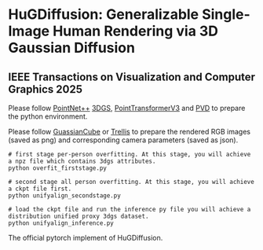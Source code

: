 # HuGDiffusion: Generalizable Single-Image Human Rendering via 3D Gaussian Diffusion  
## IEEE Transactions on Visualization and Computer Graphics 2025

Please follow [PointNet++](https://github.com/erikwijmans/Pointnet2_PyTorch) [3DGS](https://github.com/graphdeco-inria/gaussian-splatting), [PointTransformerV3](https://github.com/Pointcept/Pointcept) and [PVD](https://github.com/alexzhou907/PVD) to prepare the python environment.

Please follow [GuassianCube](https://gaussiancube.github.io/) or [Trellis](https://github.com/microsoft/TRELLIS) to prepare the rendered RGB images (saved as png) and corresponding camera parameters (saved as json).

```
# first stage per-person overfitting. At this stage, you will achieve a npz file which contains 3dgs attributes.
python overfit_firststage.py

# second stage all person overfitting. At this stage, you will achieve a ckpt file first.
python unifyalign_secondstage.py

# load the ckpt file and run the inference py file you will achieve a distribution unified proxy 3dgs dataset.
python unifyalign_inference.py
```

The official pytorch implement of HuGDiffusion.
